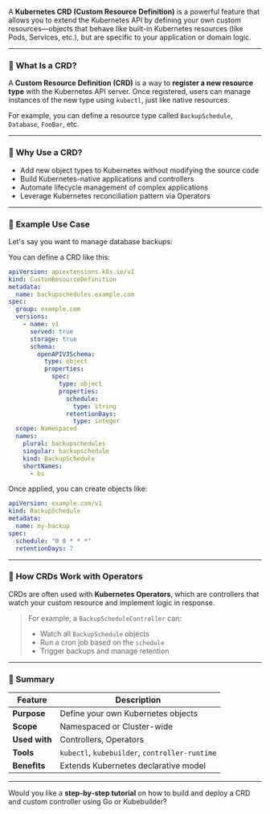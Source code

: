 A **Kubernetes CRD (Custom Resource Definition)** is a powerful feature that allows you to extend the Kubernetes API by defining your own custom resources—objects that behave like built-in Kubernetes resources (like Pods, Services, etc.), but are specific to your application or domain logic.

---

### 🔹 **What Is a CRD?**

A **Custom Resource Definition (CRD)** is a way to **register a new resource type** with the Kubernetes API server. Once registered, users can manage instances of the new type using `kubectl`, just like native resources.

For example, you can define a resource type called `BackupSchedule`, `Database`, `FooBar`, etc.

---

### 🔹 **Why Use a CRD?**

* Add new object types to Kubernetes without modifying the source code
* Build Kubernetes-native applications and controllers
* Automate lifecycle management of complex applications
* Leverage Kubernetes reconciliation pattern via Operators

---

### 🔹 **Example Use Case**

Let's say you want to manage database backups:

You can define a CRD like this:

```yaml
apiVersion: apiextensions.k8s.io/v1
kind: CustomResourceDefinition
metadata:
  name: backupschedules.example.com
spec:
  group: example.com
  versions:
    - name: v1
      served: true
      storage: true
      schema:
        openAPIV3Schema:
          type: object
          properties:
            spec:
              type: object
              properties:
                schedule:
                  type: string
                retentionDays:
                  type: integer
  scope: Namespaced
  names:
    plural: backupschedules
    singular: backupschedule
    kind: BackupSchedule
    shortNames:
      - bs
```

Once applied, you can create objects like:

```yaml
apiVersion: example.com/v1
kind: BackupSchedule
metadata:
  name: my-backup
spec:
  schedule: "0 0 * * *"
  retentionDays: 7
```

---

### 🔹 **How CRDs Work with Operators**

CRDs are often used with **Kubernetes Operators**, which are controllers that watch your custom resource and implement logic in response.

> For example, a `BackupScheduleController` can:
>
> * Watch all `BackupSchedule` objects
> * Run a cron job based on the `schedule`
> * Trigger backups and manage retention

---

### 🔹 Summary

| Feature       | Description                                    |
| ------------- | ---------------------------------------------- |
| **Purpose**   | Define your own Kubernetes objects             |
| **Scope**     | Namespaced or Cluster-wide                     |
| **Used with** | Controllers, Operators                         |
| **Tools**     | `kubectl`, `kubebuilder`, `controller-runtime` |
| **Benefits**  | Extends Kubernetes declarative model           |

---

Would you like a **step-by-step tutorial** on how to build and deploy a CRD and custom controller using Go or Kubebuilder?
